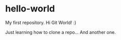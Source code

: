 # hello-world
My first repository.
Hi Git World! :)

Just learning how to clone a repo...
And another one.